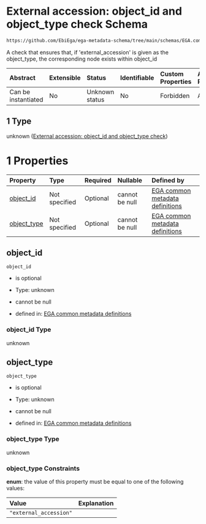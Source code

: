# External accession: object_id and object_type check Schema

```txt
https://github.com/EbiEga/ega-metadata-schema/tree/main/schemas/EGA.common-definitions.json#/definitions/object-id-and-object-type-check/anyOf/1
```

A check that ensures that, if 'external_accession' is given as the object_type, the corresponding node exists within object_id

| Abstract            | Extensible | Status         | Identifiable | Custom Properties | Additional Properties | Access Restrictions | Defined In                                                                                |
| :------------------ | :--------- | :------------- | :----------- | :---------------- | :-------------------- | :------------------ | :---------------------------------------------------------------------------------------- |
| Can be instantiated | No         | Unknown status | No           | Forbidden         | Allowed               | none                | [EGA.common-definitions.json*](../out/EGA.common-definitions.json "open original schema") |

## 1 Type

unknown ([External accession: object_id and object_type check](ega-2-definitions-check-that-the-object_ids-accession-pattern-and-object_type-match-anyof-external-accession-object_id-and-object_type-check.md))

# 1 Properties

| Property                    | Type          | Required | Nullable       | Defined by                                                                                                                                                                                                                                                                                                                                                                          |
| :-------------------------- | :------------ | :------- | :------------- | :---------------------------------------------------------------------------------------------------------------------------------------------------------------------------------------------------------------------------------------------------------------------------------------------------------------------------------------------------------------------------------- |
| [object_id](#object_id)     | Not specified | Optional | cannot be null | [EGA common metadata definitions](ega-2-definitions-check-that-the-object_ids-accession-pattern-and-object_type-match-anyof-external-accession-object_id-and-object_type-check-properties-object_id.md "https://github.com/EbiEga/ega-metadata-schema/tree/main/schemas/EGA.common-definitions.json#/definitions/object-id-and-object-type-check/anyOf/1/properties/object_id")     |
| [object_type](#object_type) | Not specified | Optional | cannot be null | [EGA common metadata definitions](ega-2-definitions-check-that-the-object_ids-accession-pattern-and-object_type-match-anyof-external-accession-object_id-and-object_type-check-properties-object_type.md "https://github.com/EbiEga/ega-metadata-schema/tree/main/schemas/EGA.common-definitions.json#/definitions/object-id-and-object-type-check/anyOf/1/properties/object_type") |

## object_id



`object_id`

*   is optional

*   Type: unknown

*   cannot be null

*   defined in: [EGA common metadata definitions](ega-2-definitions-check-that-the-object_ids-accession-pattern-and-object_type-match-anyof-external-accession-object_id-and-object_type-check-properties-object_id.md "https://github.com/EbiEga/ega-metadata-schema/tree/main/schemas/EGA.common-definitions.json#/definitions/object-id-and-object-type-check/anyOf/1/properties/object_id")

### object_id Type

unknown

## object_type



`object_type`

*   is optional

*   Type: unknown

*   cannot be null

*   defined in: [EGA common metadata definitions](ega-2-definitions-check-that-the-object_ids-accession-pattern-and-object_type-match-anyof-external-accession-object_id-and-object_type-check-properties-object_type.md "https://github.com/EbiEga/ega-metadata-schema/tree/main/schemas/EGA.common-definitions.json#/definitions/object-id-and-object-type-check/anyOf/1/properties/object_type")

### object_type Type

unknown

### object_type Constraints

**enum**: the value of this property must be equal to one of the following values:

| Value                  | Explanation |
| :--------------------- | :---------- |
| `"external_accession"` |             |
